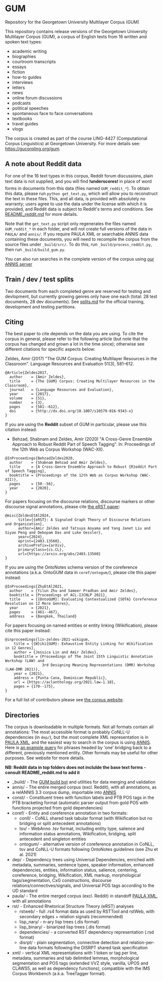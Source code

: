 # GUM

Repository for the Georgetown University Multilayer Corpus (GUM)

This repository contains release versions of the Georgetown University Multilayer Corpus (GUM), a corpus of English texts from 16 written and spoken text types:

  * academic writing
  * biographies
  * courtroom transcripts
  * essays
  * fiction
  * how-to guides
  * interviews
  * letters
  * news
  * online forum discussions
  * podcasts
  * political speeches
  * spontaneous face to face conversations
  * textbooks
  * travel guides
  * vlogs

The corpus is created as part of the course LING-4427 (Computational Corpus Linguistics) at Georgetown University. For more details see: https://gucorpling.org/gum.

## A note about Reddit data

For one of the 16 text types in this corpus, Reddit forum discussions, plain text data is not supplied, and you will find ❗**underscores**❗ in place of word forms in documents from this data (files named `GUM_reddit_*`). To obtain this data, please run `python get_text.py`, which will allow you to reconstruct the text in these files. This, and all data, is provided with absolutely no warranty; users agree to use the data under the license with which it is provided, and Reddit data is subject to Reddit's terms and conditions. See [README_reddit.md](README_reddit.md) for more details.

Note that the `get_text.py` script only regenerates the files named `GUM_reddit_*` in each folder, and will not create full versions of the data in `PAULA/` and `annis/`. If you require PAULA XML or searchable ANNIS data containing these documents, you will need to recompile the corpus from the source files under `_build/src/`. To do this, run `_build/process_reddit.py`, then run `_build/build_gum.py`. 

You can also run searches in the complete version of the corpus using [our ANNIS server](https://gucorpling.org/annis/#_c=R1VN)

## Train / dev / test splits

Two documents from each completed genre are reserved for testing and devlopment, but currently growing genres only have one each (total: 28 test documents, 28 dev documents). See [splits.md](splits.md) for the official training, development and testing partitions.

## Citing

The best paper to cite depends on the data you are using. To cite the corpus in general, please refer to the following article (but note that the corpus has changed and grown a lot in the time since); otherwise see different citations for specific aspects below:

Zeldes, Amir (2017) "The GUM Corpus: Creating Multilayer Resources in the Classroom". Language Resources and Evaluation 51(3), 581–612. 

```
@Article{Zeldes2017,
  author    = {Amir Zeldes},
  title     = {The {GUM} Corpus: Creating Multilayer Resources in the Classroom},
  journal   = {Language Resources and Evaluation},
  year      = {2017},
  volume    = {51},
  number    = {3},
  pages     = {581--612},
  doi       = {http://dx.doi.org/10.1007/s10579-016-9343-x}
}
```

If you are using the **Reddit** subset of GUM in particular, please use this citation instead:

* Behzad, Shabnam and Zeldes, Amir (2020) "A Cross-Genre Ensemble Approach to Robust Reddit Part of Speech Tagging". In: Proceedings of the 12th Web as Corpus Workshop (WAC-XII).

```
@InProceedings{BehzadZeldes2020,
  author    = {Shabnam Behzad and Amir Zeldes},
  title     = {A Cross-Genre Ensemble Approach to Robust {R}eddit Part of Speech Tagging},
  booktitle = {Proceedings of the 12th Web as Corpus Workshop (WAC-XII)},
  pages     = {50--56},
  year      = {2020},
}
```

For papers focusing on the discourse relations, discourse markers or other discourse signal annotations, please cite [the eRST paper](https://arxiv.org/abs/2403.13560):

```
@misc{ZeldesEtAl2024,
      title={{eRST}: A Signaled Graph Theory of Discourse Relations and Organization}, 
      author={Amir Zeldes and Tatsuya Aoyama and Yang Janet Liu and Siyao Peng and Debopam Das and Luke Gessler},
      year={2024},
      eprint={2403.13560},
      archivePrefix={arXiv},
      primaryClass={cs.CL},
      url={https://arxiv.org/abs/2403.13560}
}
```

If you are using the OntoNotes schema version of the coreference annotations (a.k.a. OntoGUM data in `coref/ontogum/`), please cite this paper instead:

```
@InProceedings{ZhuEtAl2021,
  author    = {Yilun Zhu and Sameer Pradhan and Amir Zeldes},
  booktitle = {Proceedings of ACL-IJCNLP 2021},
  title     = {{OntoGUM}: Evaluating Contextualized {SOTA} Coreference Resolution on 12 More Genres},
  year      = {2021},
  pages     = {461--467},
  address   = {Bangkok, Thailand}
```

For papers focusing on named entities or entity linking (Wikification), please cite this paper instead:

```
@inproceedings{lin-zeldes-2021-wikigum,
    title = {{W}iki{GUM}: Exhaustive Entity Linking for Wikification in 12 Genres},
    author = {Jessica Lin and Amir Zeldes},
    booktitle = {Proceedings of The Joint 15th Linguistic Annotation Workshop (LAW) and 
                 3rd Designing Meaning Representations (DMR) Workshop (LAW-DMR 2021)},
    year = {2021},
    address = {Punta Cana, Dominican Republic},
    url = {https://aclanthology.org/2021.law-1.18},
    pages = {170--175},
}
```

For a full list of contributors please see [the corpus website](https://gucorpling.org/gum).

## Directories

The corpus is downloadable in multiple formats. Not all formats contain all annotations: The most accessible format is probably CoNLL-U dependencies (in `dep/`), but the most complete XML representation is in [PAULA XML](https://www.sfb632.uni-potsdam.de/en/paula.html), and the easiest way to search in the corpus is using [ANNIS](http://corpus-tools.org/annis). Here is [an example query](https://gucorpling.org/annis/#_q=ZW50aXR5IC0-YnJpZGdlIGVudGl0eSAmICMxIC0-aGVhZCBsZW1tYT0ib25lIg&_c=R1VN&cl=5&cr=5&s=0&l=10) for phrases headed by 'one' bridging back to a different, previously mentioned entity. Other formats may be useful for other purposes. See website for more details.

**NB: Reddit data in top folders does not inclulde the base text forms - consult README_reddit.md to add it**

  * _build/ - The [GUM build bot](https://gucorpling.org/gum/build.html) and utilities for data merging and validation
  * annis/ - The entire merged corpus (excl. Reddit), with all annotations, as a relANNIS 3.3 corpus dump, importable into [ANNIS](http://corpus-tools.org/annis)
  * const/ - Constituent trees with function labels and PTB POS tags in the PTB bracketing format (automatic parser output from gold POS with functions projected from gold dependencies)
  * coref/ - Entity and coreference annotation in two formats: 
    * conll/ - CoNLL shared task tabular format (with Wikification but no bridging or split antecedent annotations)
    * tsv/ - WebAnno .tsv format, including entity type, salience and information status annotations, Wikification, bridging, split antecedent and singleton entities
    * ontogum/ - alternative version of coreference annotation in CoNLL, tsv and CoNLL-U formats following OntoNotes guidelines (see Zhu et al. 2021)
  * dep/ - Dependency trees using Universal Dependencies, enriched with metadata, summaries, sentence types, speaker information,  enhanced dependencies, entities, information status, salience, centering, coreference, bridging, Wikification, XML markup, morphological tags/segmentation, CxG constructions, discourse relations/connectives/signals, and Universal POS tags according to the UD standard
  * paula/ - The entire merged corpus (excl. Reddit) in standoff [PAULA XML](https://github.com/korpling/paula-xml), with all annotations
  * rst/ - Enhanced Rhetorical Structure Theory (eRST) analyses
    * rstweb/ - full .rs4 format data as used by RSTTool and rstWeb, with secondary edges + relation signals (recommended)
    * lisp_nary/ - n-ary lisp trees (.dis format) 
    * lisp_binary/ - binarized lisp trees (.dis format) 
    * dependencies/ - a converted RST dependency representation (.rsd format)
    * disrpt/ - plain segmentation, connective detection and relation-per-line data formats following the DISRPT shared task specification
  * xml/ - vertical XML representations with 1 token or tag per line, metadata, summaries and tab delimited lemmas, morphological segmentation and POS tags (extended VVZ style, vanilla, UPOS and CLAWS5, as well as dependency functions), compatible with the IMS Corpus Workbench (a.k.a. TreeTagger format).
